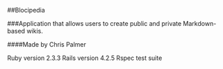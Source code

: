 ##Blocipedia

###Application that allows users to create public and private Markdown-based wikis.

####Made by Chris Palmer

Ruby version 2.3.3
Rails version 4.2.5
Rspec test suite
<!-- == README

This README would normally document whatever steps are necessary to get the
application up and running.

Things you may want to cover:

* Ruby version

* System dependencies

* Configuration

* Database creation

* Database initialization

* How to run the test suite

* Services (job queues, cache servers, search engines, etc.)

* Deployment instructions

* ...


Please feel free to use a different markup language if you do not plan to run
<tt>rake doc:app</tt>. -->
